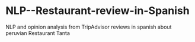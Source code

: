 # NLP--Restaurant-review-in-Spanish
NLP and opinion analysis from TripAdvisor  reviews in spanish about peruvian Restaurant Tanta
